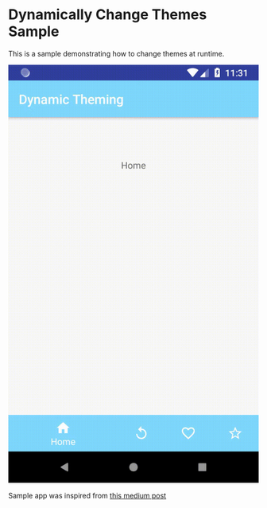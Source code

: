 # Dynamically Change Themes Sample

This is a sample demonstrating how to change themes at runtime.

![Alt Text](screenshots/movie.gif)

Sample app was inspired from [this medium post](https://medium.com/mindorks/mastering-android-themes-chapter-4-591e03320182)

 
